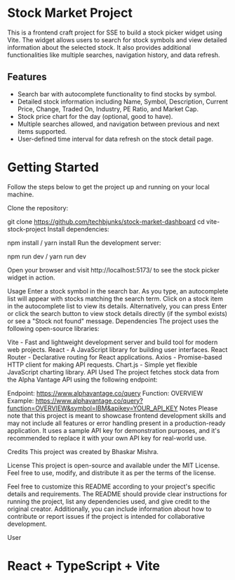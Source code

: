 # Stock Market Project

This is a frontend craft project for SSE to build a stock picker widget using Vite. The widget allows users to search for stock symbols and view detailed information about the selected stock. It also provides additional functionalities like multiple searches, navigation history, and data refresh.

## Features
- Search bar with autocomplete functionality to find stocks by symbol.
- Detailed stock information including Name, Symbol, Description, Current Price, Change, Traded On, Industry, PE Ratio, and Market Cap.
- Stock price chart for the day (optional, good to have).
- Multiple searches allowed, and navigation between previous and next items supported.
- User-defined time interval for data refresh on the stock detail page.

# Getting Started

Follow the steps below to get the project up and running on your local machine.

Clone the repository:

git clone https://github.com/techbjunks/stock-market-dashboard
cd vite-stock-project
Install dependencies:

npm install / yarn install
Run the development server:

npm run dev / yarn run dev

Open your browser and visit http://localhost:5173/ to see the stock picker widget in action.

Usage
Enter a stock symbol in the search bar.
As you type, an autocomplete list will appear with stocks matching the search term.
Click on a stock item in the autocomplete list to view its details.
Alternatively, you can press Enter or click the search button to view stock details directly (if the symbol exists) or see a "Stock not found" message.
Dependencies
The project uses the following open-source libraries:

Vite - Fast and lightweight development server and build tool for modern web projects.
React - A JavaScript library for building user interfaces.
React Router - Declarative routing for React applications.
Axios - Promise-based HTTP client for making API requests.
Chart.js - Simple yet flexible JavaScript charting library.
API Used
The project fetches stock data from the Alpha Vantage API using the following endpoint:

Endpoint: https://www.alphavantage.co/query
Function: OVERVIEW
Example: https://www.alphavantage.co/query?function=OVERVIEW&symbol=IBM&apikey=YOUR_API_KEY
Notes
Please note that this project is meant to showcase frontend development skills and may not include all features or error handling present in a production-ready application. It uses a sample API key for demonstration purposes, and it's recommended to replace it with your own API key for real-world use.

Credits
This project was created by Bhaskar Mishra.

License
This project is open-source and available under the MIT License. Feel free to use, modify, and distribute it as per the terms of the license.

Feel free to customize this README according to your project's specific details and requirements. The README should provide clear instructions for running the project, list any dependencies used, and give credit to the original creator. Additionally, you can include information about how to contribute or report issues if the project is intended for collaborative development.

User
# React + TypeScript + Vite

